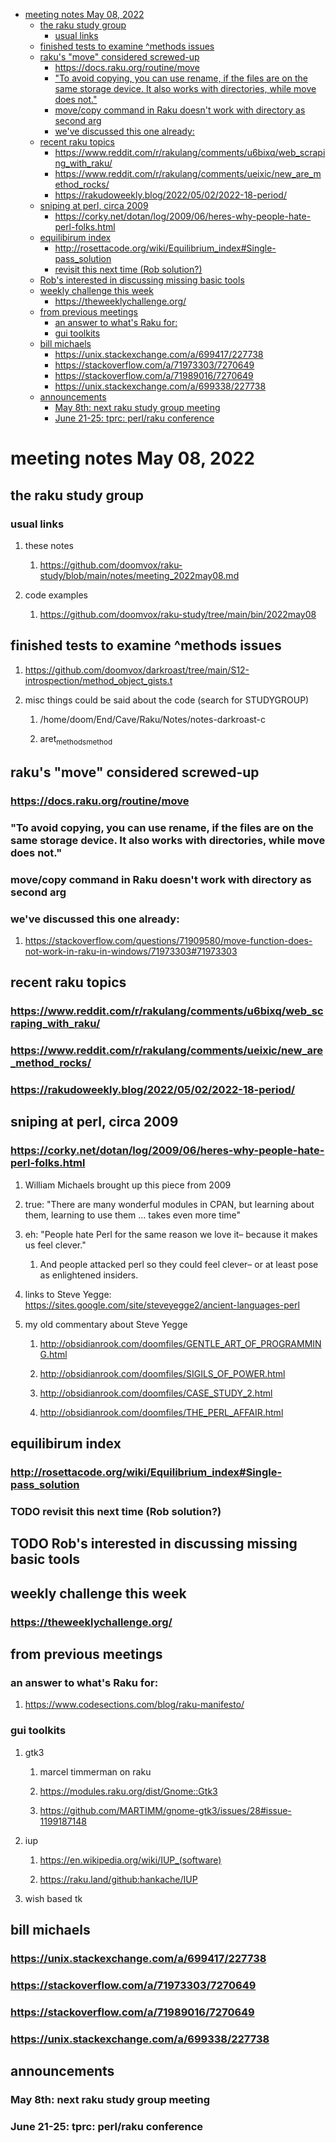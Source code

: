 - [meeting notes May 08, 2022](#org41f6c06)
  - [the raku study group](#org9e17378)
    - [usual links](#org8cf83af)
  - [finished tests to examine ^methods issues](#org100c2c8)
  - [raku's "move" considered screwed-up](#orgd98f4a2)
    - [<https://docs.raku.org/routine/move>](#org2a46756)
    - ["To avoid copying, you can use rename, if the files are on the same storage device. It also works with directories, while move does not."](#orgc70474e)
    - [move/copy command in Raku doesn't work with directory as second arg](#orgfa855d6)
    - [we've discussed this one already:](#org4563945)
  - [recent raku topics](#orgeffea08)
    - [<https://www.reddit.com/r/rakulang/comments/u6bixq/web_scraping_with_raku/>](#org73aec38)
    - [<https://www.reddit.com/r/rakulang/comments/ueixic/new_are_method_rocks/>](#org3f10346)
    - [<https://rakudoweekly.blog/2022/05/02/2022-18-period/>](#orgac80559)
  - [sniping at perl, circa 2009](#orgb8c60dc)
    - [<https://corky.net/dotan/log/2009/06/heres-why-people-hate-perl-folks.html>](#org6771309)
  - [equilibirum index](#org8a10a0c)
    - [<http://rosettacode.org/wiki/Equilibrium_index#Single-pass_solution>](#orge9888b5)
    - [revisit this next time (Rob solution?)](#org78002fa)
  - [Rob's interested in discussing missing basic tools](#orge9d660d)
  - [weekly challenge this week](#org93407ff)
    - [<https://theweeklychallenge.org/>](#org8af3b9c)
  - [from previous meetings](#org9f0ba15)
    - [an answer to what's Raku for:](#orgdf0172b)
    - [gui toolkits](#org076fb0b)
  - [bill michaels](#org84737ed)
    - [<https://unix.stackexchange.com/a/699417/227738>](#orgd5c34f1)
    - [<https://stackoverflow.com/a/71973303/7270649>](#orgf9d383b)
    - [<https://stackoverflow.com/a/71989016/7270649>](#org189cfb4)
    - [<https://unix.stackexchange.com/a/699338/227738>](#orgef3c398)
  - [announcements](#org32e7f88)
    - [May 8th: next raku study group meeting](#org2415ddb)
    - [June 21-25: tprc: perl/raku conference](#orgf3ae243)


<a id="org41f6c06"></a>

# meeting notes May 08, 2022


<a id="org9e17378"></a>

## the raku study group


<a id="org8cf83af"></a>

### usual links

1.  these notes

    1.  <https://github.com/doomvox/raku-study/blob/main/notes/meeting_2022may08.md>

2.  code examples

    1.  <https://github.com/doomvox/raku-study/tree/main/bin/2022may08>


<a id="org100c2c8"></a>

## finished tests to examine ^methods issues

1.  <https://github.com/doomvox/darkroast/tree/main/S12-introspection/method_object_gists.t>

2.  misc things could be said about the code (search for STUDYGROUP)

    1.  /home/doom/End/Cave/Raku/Notes/notes-darkroast-c
    
    2.  aret<sub>methods</sub><sub>method</sub>


<a id="orgd98f4a2"></a>

## raku's "move" considered screwed-up


<a id="org2a46756"></a>

### <https://docs.raku.org/routine/move>


<a id="orgc70474e"></a>

### "To avoid copying, you can use rename, if the files are on the same storage device. It also works with directories, while move does not."


<a id="orgfa855d6"></a>

### move/copy command in Raku doesn't work with directory as second arg


<a id="org4563945"></a>

### we've discussed this one already:

1.  <https://stackoverflow.com/questions/71909580/move-function-does-not-work-in-raku-in-windows/71973303#71973303>


<a id="orgeffea08"></a>

## recent raku topics


<a id="org73aec38"></a>

### <https://www.reddit.com/r/rakulang/comments/u6bixq/web_scraping_with_raku/>


<a id="org3f10346"></a>

### <https://www.reddit.com/r/rakulang/comments/ueixic/new_are_method_rocks/>


<a id="orgac80559"></a>

### <https://rakudoweekly.blog/2022/05/02/2022-18-period/>


<a id="orgb8c60dc"></a>

## sniping at perl, circa 2009


<a id="org6771309"></a>

### <https://corky.net/dotan/log/2009/06/heres-why-people-hate-perl-folks.html>

1.  William Michaels brought up this piece from 2009

2.  true: "There are many wonderful modules in CPAN, but learning about them, learning to use them &#x2026; takes even more time"

3.  eh: "People hate Perl for the same reason we love it&#x2013; because it makes us feel clever."

    1.  And people attacked perl so they could feel clever&#x2013; or at least pose as enlightened insiders.

4.  links to Steve Yegge: <https://sites.google.com/site/steveyegge2/ancient-languages-perl>

5.  my old commentary about Steve Yegge

    1.  <http://obsidianrook.com/doomfiles/GENTLE_ART_OF_PROGRAMMING.html>
    
    2.  <http://obsidianrook.com/doomfiles/SIGILS_OF_POWER.html>
    
    3.  <http://obsidianrook.com/doomfiles/CASE_STUDY_2.html>
    
    4.  <http://obsidianrook.com/doomfiles/THE_PERL_AFFAIR.html>


<a id="org8a10a0c"></a>

## equilibirum index


<a id="orge9888b5"></a>

### <http://rosettacode.org/wiki/Equilibrium_index#Single-pass_solution>


<a id="org78002fa"></a>

### TODO revisit this next time (Rob solution?)


<a id="orge9d660d"></a>

## TODO Rob's interested in discussing missing basic tools


<a id="org93407ff"></a>

## weekly challenge this week


<a id="org8af3b9c"></a>

### <https://theweeklychallenge.org/>


<a id="org9f0ba15"></a>

## from previous meetings


<a id="orgdf0172b"></a>

### an answer to what's Raku for:

1.  <https://www.codesections.com/blog/raku-manifesto/>


<a id="org076fb0b"></a>

### gui toolkits

1.  gtk3

    1.  marcel timmerman on raku
    
    2.  <https://modules.raku.org/dist/Gnome::Gtk3>
    
    3.  <https://github.com/MARTIMM/gnome-gtk3/issues/28#issue-1199187148>

2.  iup

    1.  <https://en.wikipedia.org/wiki/IUP_(software)>
    
    2.  <https://raku.land/github:hankache/IUP>

3.  wish based tk


<a id="org84737ed"></a>

## bill michaels


<a id="orgd5c34f1"></a>

### <https://unix.stackexchange.com/a/699417/227738>


<a id="orgf9d383b"></a>

### <https://stackoverflow.com/a/71973303/7270649>


<a id="org189cfb4"></a>

### <https://stackoverflow.com/a/71989016/7270649>


<a id="orgef3c398"></a>

### <https://unix.stackexchange.com/a/699338/227738>


<a id="org32e7f88"></a>

## announcements


<a id="org2415ddb"></a>

### May 8th: next raku study group meeting


<a id="orgf3ae243"></a>

### June 21-25: tprc: perl/raku conference
